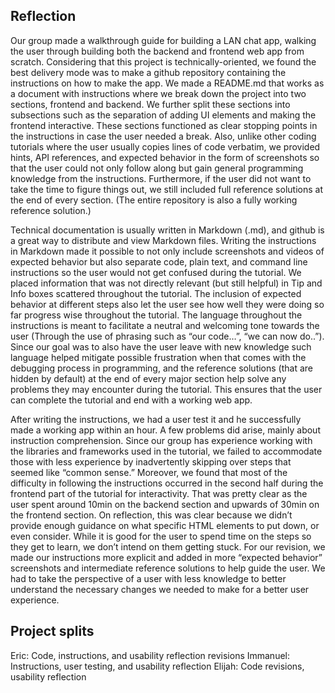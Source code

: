 ## Reflection

Our group made a walkthrough guide for building a LAN chat app, walking the user through building both the backend and frontend web app from scratch. Considering that this project is technically-oriented, we found the best delivery mode was to make a github repository containing the instructions on how to make the app. We made a README.md that works as a document with instructions where we break down the project into two sections, frontend and backend. We further split these sections into subsections such as the separation of adding UI elements and making the frontend interactive. These sections functioned as clear stopping points in the instructions in case the user needed a break. Also, unlike other coding tutorials where the user usually copies lines of code verbatim, we provided hints, API references, and expected behavior in the form of screenshots so that the user could not only follow along but gain general programming knowledge from the instructions. Furthermore, if the user did not want to take the time to figure things out, we still included full reference solutions at the end of every section. (The entire repository is also a fully working reference solution.)

Technical documentation is usually written in Markdown (.md), and github is a great way to distribute and view Markdown files. Writing the instructions in Markdown made it possible to not only include screenshots and videos of expected behavior but also separate code, plain text, and command line instructions so the user would not get confused during the tutorial. We placed information that was not directly relevant (but still helpful) in Tip and Info boxes scattered throughout the tutorial. The inclusion of expected behavior at different steps also let the user see how well they were doing so far progress wise throughout the tutorial. The language throughout the instructions is meant to facilitate a neutral and welcoming tone towards the user (Through the use of phrasing such as “our code…”, “we can now do..”). Since our goal was to also have the user leave with new knowledge such language helped mitigate possible frustration when that comes with the debugging process in programming, and the reference solutions (that are hidden by default) at the end of every major section help solve any problems they may encounter during the tutorial. This ensures that the user can complete the tutorial and end with a working web app.

After writing the instructions, we had a user test it and he successfully made a working app within an hour. A few problems did arise, mainly about instruction comprehension. Since our group has experience working with the libraries and frameworks used in the tutorial, we failed to accommodate those with less experience by inadvertently skipping over steps that seemed like “common sense.” Moreover, we found that most of the difficulty in following the instructions occurred in the second half during the frontend part of the tutorial for interactivity. That was pretty clear as the user spent around 10min on the backend section and upwards of 30min on the frontend section. On reflection, this was clear because we didn’t provide enough guidance on what specific HTML elements to put down, or even consider. While it is good for the user to spend time on the steps so they get to learn, we don’t intend on them getting stuck. For our revision, we made our instructions more explicit and added in more “expected behavior” screenshots and intermediate reference solutions to help guide the user. We had to take the perspective of a user with less knowledge to better understand the necessary changes we needed to make for a better user experience.

## Project splits

Eric: Code, instructions, and usability reflection revisions
Immanuel: Instructions, user testing, and usability reflection
Elijah: Code revisions, usability reflection

